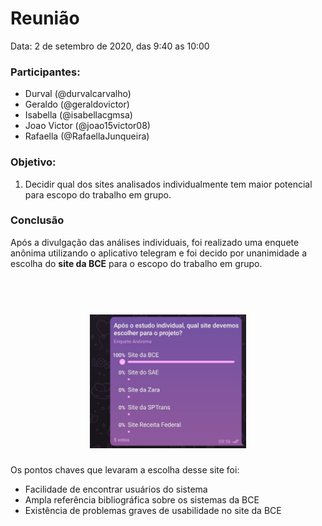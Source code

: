 # Reunião

Data: 2 de setembro de 2020, das 9:40 as 10:00

### Participantes:
- Durval (@durvalcarvalho)
- Geraldo (@geraldovictor)
- Isabella (@isabellacgmsa)
- Joao Victor (@joao15victor08)
- Rafaella (@RafaellaJunqueira)

### Objetivo:
1. Decidir qual dos sites analisados individualmente tem maior potencial para escopo do trabalho em grupo.


### Conclusão

Após a divulgação das análises individuais, foi realizado uma enquete anônima utilizando o aplicativo telegram e foi decido por unanimidade a escolha do **site da BCE** para o escopo do trabalho em grupo.

<h1 align="center">
  <br>
    <a href="logo.png">
      <img src="docs/assets/images/print_screen/enquete_1.jpg" alt="Enquete para definir o escopo do trabalho" width="250">
    </a>
  <br>
</h1>

Os pontos chaves que levaram a escolha desse site foi:
* Facilidade de encontrar usuários do sistema
* Ampla referência bibliográfica sobre os sistemas da BCE
* Existência de problemas graves de usabilidade no site da BCE
